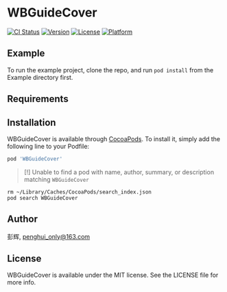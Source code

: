 # WBGuideCover

[![CI Status](https://img.shields.io/travis/彭辉/WBGuideCover.svg?style=flat)](https://travis-ci.org/彭辉/WBGuideCover)
[![Version](https://img.shields.io/cocoapods/v/WBGuideCover.svg?style=flat)](https://cocoapods.org/pods/WBGuideCover)
[![License](https://img.shields.io/cocoapods/l/WBGuideCover.svg?style=flat)](https://cocoapods.org/pods/WBGuideCover)
[![Platform](https://img.shields.io/cocoapods/p/WBGuideCover.svg?style=flat)](https://cocoapods.org/pods/WBGuideCover)

## Example

To run the example project, clone the repo, and run `pod install` from the Example directory first.

## Requirements

## Installation

WBGuideCover is available through [CocoaPods](https://cocoapods.org). To install
it, simply add the following line to your Podfile:

```ruby
pod 'WBGuideCover'
```

> [!] Unable to find a pod with name, author, summary, or description matching `WBGuideCover`

    rm ~/Library/Caches/CocoaPods/search_index.json
	pod search WBGuideCover

## Author

彭辉, penghui_only@163.com

## License

WBGuideCover is available under the MIT license. See the LICENSE file for more info.
